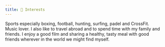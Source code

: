 ```yaml
---
title: 🎊 Interests
---
```


Sports especially boxing, football, hunting, surfing, padel and CrossFit. Music lover. I also like to travel abroad and to spend time with my family and friends. I enjoy a good film and sharing a healthy, tasty meal with good friends wherever in the world we might find myself.
